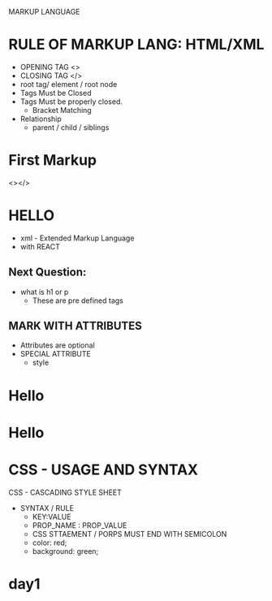 MARKUP LANGUAGE

# RULE OF MARKUP LANG: HTML/XML

- OPENING TAG
  <>
- CLOSING TAG
  </>
- root tag/ element / root node
- Tags Must be Closed
- Tags Must be properly closed.
  - Bracket Matching
- Relationship
  - parent / child / siblings

# First Markup

<></>

<h1>HELLO</h1>
<p></p>

- xml - Extended Markup Language
- with REACT
  <cdac></cdac>
  <rohit></rohit>

## Next Question:

- what is h1 or p
  - These are pre defined tags

## MARK WITH ATTRIBUTES

- Attributes are optional
- SPECIAL ATTRIBUTE
  - style

<h1>Hello</h1>
<h1 id="id1">Hello</h1>

# CSS - USAGE AND SYNTAX

CSS - CASCADING STYLE SHEET

- SYNTAX / RULE
  - KEY:VALUE
  - PROP_NAME : PROP_VALUE
  - CSS STTAEMENT / PORPS MUST END WITH SEMICOLON
  - color: red;
  - background: green;
# day1
